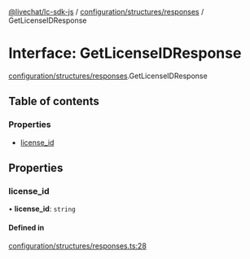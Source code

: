 [@livechat/lc-sdk-js](../README.md) / [configuration/structures/responses](../modules/configuration_structures_responses.md) / GetLicenseIDResponse

# Interface: GetLicenseIDResponse

[configuration/structures/responses](../modules/configuration_structures_responses.md).GetLicenseIDResponse

## Table of contents

### Properties

- [license\_id](configuration_structures_responses.GetLicenseIDResponse.md#license_id)

## Properties

### license\_id

• **license\_id**: `string`

#### Defined in

[configuration/structures/responses.ts:28](https://github.com/livechat/lc-sdk-js/blob/125a327/src/configuration/structures/responses.ts#L28)
